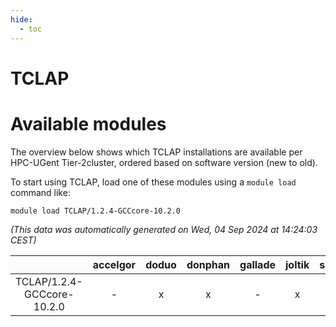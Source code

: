 ```yaml
---
hide:
  - toc
---
```


TCLAP
=====

# Available modules


The overview below shows which TCLAP installations are available per HPC-UGent Tier-2cluster, ordered based on software version (new to old).

To start using TCLAP, load one of these modules using a `module load` command like:

```shell
module load TCLAP/1.2.4-GCCcore-10.2.0
```

*(This data was automatically generated on Wed, 04 Sep 2024 at 14:24:03 CEST)*  

| |accelgor|doduo|donphan|gallade|joltik|shinx|skitty|
| :---: | :---: | :---: | :---: | :---: | :---: | :---: | :---: |
|TCLAP/1.2.4-GCCcore-10.2.0|-|x|x|-|x|-|x|
